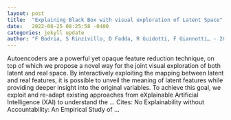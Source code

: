 ```yaml
---
layout: post
title:  "Explaining Black Box with visual exploration of Latent Space"
date:   2022-06-25 08:25:58 -0400
categories: jekyll update
author: "F Bodria, S Rinzivillo, D Fadda, R Guidotti, F Giannotti… - 2022"
---
```

Autoencoders are a powerful yet opaque feature reduction technique, on top of which we propose a novel way for the joint visual exploration of both latent and real space. By interactively exploiting the mapping between latent and real features, it is possible to unveil the meaning of latent features while providing deeper insight into the original variables. To achieve this goal, we exploit and re-adapt existing approaches from eXplainable Artificial Intelligence (XAI) to understand the …
Cites: ‪No Explainability without Accountability: An Empirical Study of …‬  